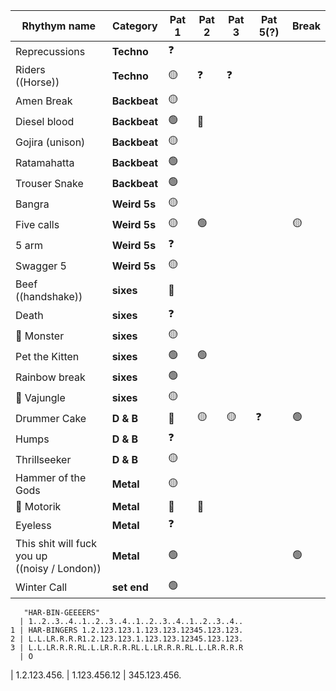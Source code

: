 | Rhythym name   | Category       | Pat 1 | Pat 2 | Pat 3 | Pat 5(?) |  Break 
| ------------  | ---- | ----- | ----- | ----- | ----- | ----- 
| Reprecussions | **Techno** | ❓ 
| Riders <br/>((Horse)) | **Techno** | 🟡 | ❓ | ❓ 
| Amen Break| **Backbeat** | 🟡 | 
| Diesel blood | **Backbeat** | 🟢 | 🔴 | 
| Gojira (unison) | **Backbeat** | 🟡
| Ratamahatta | **Backbeat** | 🟢 
| Trouser Snake | **Backbeat** | 🟢 | | |
| Bangra | **Weird 5s** | 🟡 |
| Five calls | **Weird 5s** | 🟡 |  🟢 |  | |  🟡 |  
| 5 arm | **Weird 5s** | ❓ | 
| Swagger 5 | **Weird 5s** | 🟡
| Beef <br/> ((handshake))| **sixes** | 🔴 | 
| Death | **sixes** | ❓ | 
| 🎯 Monster | **sixes** | 🟡 | 
| Pet the Kitten   | **sixes**  | 🟢 | 🟢 |  |  |  |
| Rainbow  break | **sixes**  | 🟢 | 
| 🎯 Vajungle | **sixes** | 🟡 | 
| Drummer Cake | **D & B** | 🔴 | 🟡 | 🟡 |    ❓ | 🟢 |  
| Humps | **D & B**  | ❓
| Thrillseeker  | **D & B**  | 🟡
| Hammer of the Gods | **Metal** | 🟡
| 🎯 Motorik | **Metal** | 🔴 | 🔴
| Eyeless| **Metal** | ❓ | 
| This shit will fuck you up <br/>((noisy / London)) | **Metal** | 🟢  | | | | 🟢
| Winter Call | **set end** |  🟢 | | | |  


```
   "HAR-BIN-GEEEERS"
  | 1..2..3..4..1..2..3..4..1..2..3..4..1..2..3..4..    
1 | HAR-BINGERS 1.2.123.123.1.123.123.12345.123.123.
2 | L.L.LR.R.R.R1.2.123.123.1.123.123.12345.123.123.
3 | L.L.LR.R.R.RL.L.LR.R.R.RL.L.LR.R.R.RL.L.LR.R.R.R
  | O
  ```


  | 1.2.123.456.
  | 1.123.456.12
  | 345.123.456.